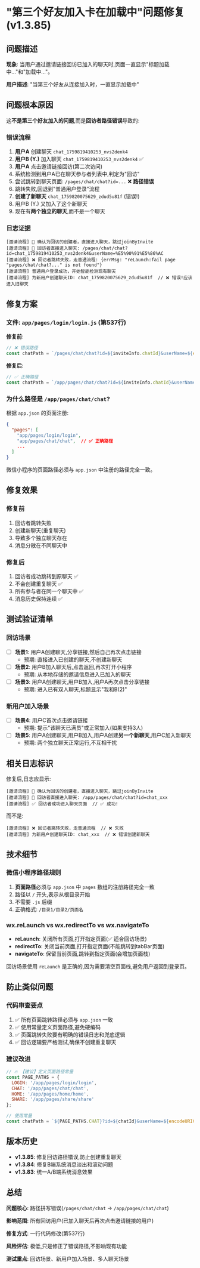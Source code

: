 # "第三个好友加入卡在加载中"问题修复 (v1.3.85)

## 问题描述

**现象**: 当用户通过邀请链接回访已加入的聊天时,页面一直显示"标题加载中..."和"加载中..."。

**用户描述**: "当第三个好友从连接加入时，一直显示加载中"

## 问题根本原因

这**不是第三个好友加入的问题**,而是**回访者路径错误**导致的:

### 错误流程

1. **用户A** 创建聊天 `chat_1759819410253_nvs2denk4`
2. **用户B (Y.)** 加入聊天 `chat_1759819410253_nvs2denk4` ✅
3. **用户A** 点击邀请链接回访(第二次访问)
4. 系统检测到用户A已在聊天参与者列表中,判定为"回访"
5. 尝试跳转到聊天页面: `/pages/chat/chat?id=...` ❌ **路径错误**
6. 跳转失败,回退到"普通用户登录"流程
7. **创建了新聊天** `chat_1759820075629_zdud5u81f` (错误!)
8. 用户B (Y.) 又加入了这个新聊天
9. 现在有**两个独立的聊天**,而不是一个聊天

### 日志证据

```
[邀请流程] 🎯 确认为回访的创建者，直接进入聊天，跳过joinByInvite
[邀请流程] 🚀 回访者直接进入聊天: /pages/chat/chat?id=chat_1759819410253_nvs2denk4&userName=%E5%90%91%E5%86%AC
[邀请流程] ❌ 回访者跳转失败，走普通流程: {errMsg: "reLaunch:fail page "pages/chat/chat?..." is not found"}
[邀请流程] 普通用户登录成功，开始智能检测现有聊天
[邀请流程] 为新用户创建聊天ID: chat_1759820075629_zdud5u81f  // ❌ 错误!应该进入旧聊天
```

## 修复方案

### 文件: `app/pages/login/login.js` (第537行)

**修复前**:
```javascript
// ❌ 错误路径
const chatPath = `/pages/chat/chat?id=${inviteInfo.chatId}&userName=${encodeURIComponent(userInfo.nickName)}`;
```

**修复后**:
```javascript
// ✅ 正确路径
const chatPath = `/app/pages/chat/chat?id=${inviteInfo.chatId}&userName=${encodeURIComponent(userInfo.nickName)}`;
```

### 为什么路径是 `/app/pages/chat/chat`?

根据 `app.json` 的页面注册:
```json
{
  "pages": [
    "app/pages/login/login",
    "app/pages/chat/chat",  // ✅ 正确路径
    ...
  ]
}
```

微信小程序的页面路径必须与 `app.json` 中注册的路径完全一致。

## 修复效果

### 修复前
1. 回访者跳转失败
2. 创建新聊天(重复聊天)
3. 导致多个独立聊天存在
4. 消息分散在不同聊天中

### 修复后
1. 回访者成功跳转到原聊天 ✅
2. 不会创建重复聊天 ✅
3. 所有参与者在同一个聊天中 ✅
4. 消息历史保持连续 ✅

## 测试验证清单

### 回访场景
- [ ] **场景1**: 用户A创建聊天,分享链接,然后自己再次点击链接
  - 预期: 直接进入已创建的聊天,不创建新聊天
- [ ] **场景2**: 用户B加入聊天后,点击返回,再次打开小程序
  - 预期: 从本地存储的邀请信息进入已加入的聊天
- [ ] **场景3**: 用户A创建聊天,用户B加入,用户A再次点击分享链接
  - 预期: 进入已有双人聊天,标题显示"我和B(2)"

### 新用户加入场景
- [ ] **场景4**: 用户C首次点击邀请链接
  - 预期: 提示"该聊天已满员"或正常加入(如果支持3人)
- [ ] **场景5**: 用户A创建聊天,用户B加入,用户A创建**另一个新聊天**,用户C加入新聊天
  - 预期: 两个独立聊天正常运行,不互相干扰

## 相关日志标识

修复后,日志应显示:
```
[邀请流程] 🎯 确认为回访的创建者，直接进入聊天，跳过joinByInvite
[邀请流程] 🚀 回访者直接进入聊天: /app/pages/chat/chat?id=chat_xxx
[邀请流程] ✅ 回访者成功进入聊天页面  // ✅ 成功!
```

而不是:
```
[邀请流程] ❌ 回访者跳转失败，走普通流程  // ❌ 失败
[邀请流程] 为新用户创建聊天ID: chat_xxx  // ❌ 错误创建新聊天
```

## 技术细节

### 微信小程序路径规则
1. **页面路径**必须与 `app.json` 中 `pages` 数组的注册路径完全一致
2. 路径以 `/` 开头,表示从根目录开始
3. 不需要 `.js` 后缀
4. 正确格式: `/目录1/目录2/页面名`

### wx.reLaunch vs wx.redirectTo vs wx.navigateTo
- **reLaunch**: 关闭所有页面,打开指定页面(✅ 适合回访场景)
- **redirectTo**: 关闭当前页面,打开指定页面(不能跳转到tabBar页面)
- **navigateTo**: 保留当前页面,跳转到指定页面(会增加页面栈)

回访场景使用 `reLaunch` 是正确的,因为需要清空页面栈,避免用户返回到登录页。

## 防止类似问题

### 代码审查要点
1. ✅ 所有页面跳转路径必须与 `app.json` 一致
2. ✅ 使用常量定义页面路径,避免硬编码
3. ✅ 页面跳转失败要有明确的错误日志和兜底逻辑
4. ✅ 回访逻辑要严格测试,确保不创建重复聊天

### 建议改进
```javascript
// 🔥 【建议】定义页面路径常量
const PAGE_PATHS = {
  LOGIN: '/app/pages/login/login',
  CHAT: '/app/pages/chat/chat',
  HOME: '/app/pages/home/home',
  SHARE: '/app/pages/share/share'
};

// 使用常量
const chatPath = `${PAGE_PATHS.CHAT}?id=${chatId}&userName=${encodeURIComponent(userName)}`;
```

## 版本历史

- **v1.3.85**: 修复回访路径错误,防止创建重复聊天
- **v1.3.84**: 修复B端系统消息淡出和滚动问题
- **v1.3.83**: 统一A/B端系统消息效果

## 总结

**问题核心**: 路径拼写错误(`/pages/chat/chat` → `/app/pages/chat/chat`)

**影响范围**: 所有回访用户(已加入聊天后再次点击邀请链接的用户)

**修复方式**: 一行代码修改(第537行)

**风险评估**: 极低,只是修正了错误路径,不影响现有功能

**测试重点**: 回访场景、新用户加入场景、多人聊天场景


